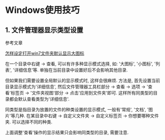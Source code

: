 # Windows使用技巧

## 1. 文件管理器显示类型设置

参考文章

[怎样设定打开win7文件夹默认显示大图标](https://zhidao.baidu.com/question/578991246.html)

在一个目录中右键 -> 查看, 可以有许多种显示模式选择, 如: '大图标', '小图标', '列表', '详细信息'等. 单独在当前目录中设置好后不会影响其他目录. 

但如果我们需要设置全局默认的显示模式时, 这样会很麻烦. 方法是, 首先设置当前目录显示模式为'详细信息', 然后文件管理器工具栏部分 -> 查看 -> 选项 -> '查看'标签页 -> '文件夹视图'部分 -> 点击'应用到文件夹'即可. 这样所有同类型的目录都会默认查看类型为'详细信息'.

同类型是指目录为放置的文件的种类设置的显示模式, 一般有'常规', '文档', '图片'等几种. 在某目录中右键 -> 自定义文件夹 -> 自定义标签页 -> 你想要哪种文件夹. 可以选择不同的种类.

上面调整'查看'操作的显示结果只会影响同类型的目录, 需要注意. 